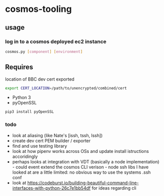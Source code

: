 # cosmos-tooling

## usage

### log in to a cosmos deployed ec2 instance

```bash
cosmos.py [component] [environment]
```

## Requires

location of BBC dev cert exported

```bash
export CERT_LOCATION=/path/to/unencrypted/combined/cert
```

* Python 3
* pyOpenSSL

```bash
pip3 install pyOpenSSL
```

### todo

* look at aliasing (like Nate's [issh, tssh, lssh])
* create dev cert PEM builder / exporter
* find and use testing library
* look at how pipenv works across OSs and update install istructions accoridingly
* perhaps looks at integration with VDT (basically a node implementation) - could event extend the cosmos CLI verison - node ssh libs I have looked at are a little limited: no obvious way to use the systems .ssh conf
* look at https://codeburst.io/building-beautiful-command-line-interfaces-with-python-26c7e1bb54df for ideas regarding cli